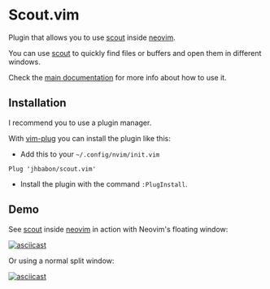 # Scout.vim

Plugin that allows you to use [scout][] inside [neovim][].

You can use [scout][] to quickly find files or buffers and open them in
different windows.

Check the [main documentation](doc/scout.txt) for more info about how to
use it.

## Installation

I recommend you to use a plugin manager.

With [vim-plug][] you can install the plugin like this:

* Add this to your `~/.config/nvim/init.vim`

```viml
Plug 'jhbabon/scout.vim'
```

* Install the plugin with the command `:PlugInstall`.

## Demo

See [scout][] inside [neovim][] in action with Neovim's floating window:

[![asciicast](https://asciinema.org/a/273812.svg)](https://asciinema.org/a/273812)

Or using a normal split window:

[![asciicast](https://asciinema.org/a/126999.svg)](https://asciinema.org/a/126999)

[scout]: https://github.com/jhbabon/scout
[neovim]: https://github.com/neovim/neovim
[vim-plug]: https://github.com/junegunn/vim-plug
